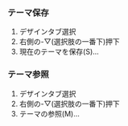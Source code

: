 ### テーマ保存
1. デザインタブ選択
2. 右側の-▽(選択肢の一番下)押下
3. 現在のテーマを保存(S)...

### テーマ参照
1. デザインタブ選択
2. 右側の-▽(選択肢の一番下)押下
3. テーマの参照(M)...
